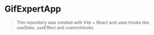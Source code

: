 # GifExpertApp

> This repository was created with Vite + React and uses Hooks like useState, useEffect and customHooks. 